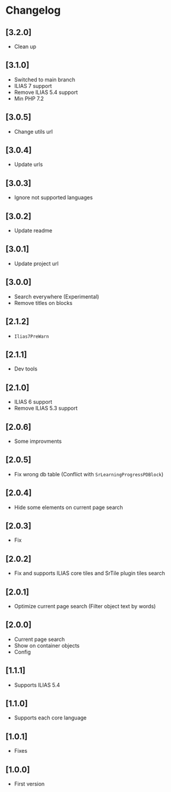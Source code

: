 # Changelog

## [3.2.0]
- Clean up

## [3.1.0]
- Switched to main branch
- ILIAS 7 support
- Remove ILIAS 5.4 support
- Min PHP 7.2

## [3.0.5]
- Change utils url

## [3.0.4]
- Update urls

## [3.0.3]
- Ignore not supported languages

## [3.0.2]
- Update readme

## [3.0.1]
- Update project url

## [3.0.0]
- Search everywhere (Experimental)
- Remove titles on blocks

## [2.1.2]
- `Ilias7PreWarn`

## [2.1.1]
- Dev tools

## [2.1.0]
- ILIAS 6 support
- Remove ILIAS 5.3 support

## [2.0.6]
- Some improvments

## [2.0.5]
- Fix wrong db table (Conflict with `SrLearningProgressPDBlock`)

## [2.0.4]
- Hide some elements on current page search

## [2.0.3]
- Fix

## [2.0.2]
- Fix and supports ILIAS core tiles and SrTile plugin tiles search

## [2.0.1]
- Optimize current page search (Filter object text by words)

## [2.0.0]
- Current page search
- Show on container objects
- Config

## [1.1.1]
- Supports ILIAS 5.4

## [1.1.0]
- Supports each core language

## [1.0.1]
- Fixes

## [1.0.0]
- First version
